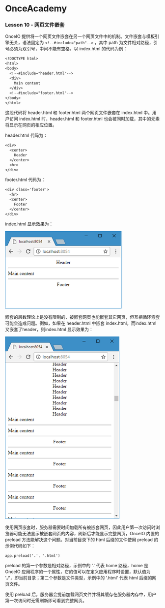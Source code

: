 # OnceAcademy
### Lesson 10 - 网页文件嵌套    

OnceIO 提供将一个网页文件嵌套在另一个网页文件中的机制。文件嵌套与模板引擎无关，语法固定为 `<!--#include="path"-->` ，其中 path 为文件相对路径，引号必须为双引号，中间不能有空格。以 index.html 的代码为例：

	<!DOCTYPE html>
	<html>
	<body>
	  <!--#include="header.html"--> 
	  <div> 
	    Main content 
	  </div>
	  <!--#include="footer.html"--> 
	</body>
	</html>

这段代码将 header.html 和 footer.html 两个网页文件嵌套在 index.html 中。用户访问 index.html 时，header.html 和 footer.html 也会被同时加载，其中的元素将显示在网页的相应位置。  
  
header.html 代码为：

	<div>
	  <center>
	    Header
	  </center>
	  <hr>
	</div>

footer.html 代码为：

	<div class='footer'>
	  <hr>
	  <center>
	    Footer
	  </center>
	</div>
  
index.html 显示效果为：  
  
![index.html 显示效果][1] 
  
嵌套的层数理论上是没有限制的，被嵌套网页也能嵌套其它网页，但互相循环嵌套可能会造成问题。例如，如果在 header.html 中嵌套 index.html，而index.html又嵌套了header，则index.html 显示效果为：  
  
![互相嵌套时 index.html 显示效果][2] 
  
使用网页嵌套时，服务器需要时间加载所有被嵌套网页，因此用户第一次访问时浏览器可能无法显示被嵌套网页的内容，刷新后才能显示完整网页，OnceIO 内置的 preload 方法能解决这个问题。对当前目录下的 html 后缀的文件使用 preload 的示例代码如下：

	app.preload('.', '.html')

preload 的第一个参数是相对路径，示例中的 '.' 代表 home 路径，home 是 OnceIO 应用程序的一个属性，它的值可以在定义应用程序时设置，默认值为 './'，即当前目录；第二个参数是文件类型，示例中的 '.html' 代表 html 后缀的网页文件。
  
使用 preload 后，服务器会提前加载网页文件并将其缓存在服务器内存中，用户第一次访问时无需刷新即可看到完整网页。
  




[1]: https://raw.githubusercontent.com/OnceDoc/images/gh-pages/OnceAcademy/webpage_nesting/index_webpage.png
[2]: https://raw.githubusercontent.com/OnceDoc/images/gh-pages/OnceAcademy/webpage_nesting/mutual_nesting.png
